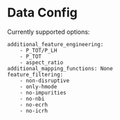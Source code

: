 # Data Config 

Currently supported options: 


```
additional_feature_engineering: 
    - P_TOT/P_LH
    - P_TOT 
    - aspect_ratio 
additional_mapping_functions: None
feature_filtering: 
    - non-disruptive
    - only-hmode
    - no-impurities
    - no-nbi
    - no-ecrh
    - no-icrh
```
